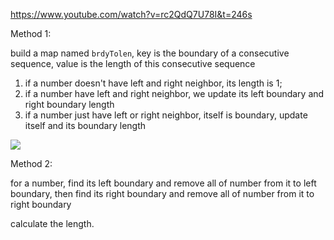 https://www.youtube.com/watch?v=rc2QdQ7U78I&t=246s

Method 1: 

build a map named `brdyTolen`, key is the boundary of a consecutive sequence, value is the length of this consecutive sequence

1. if a number doesn't have left and right neighbor, its length is 1;
2. if a number have left and right neighbor, we update its left boundary and right boundary length
3. if a number just have left or right neighbor, itself is boundary, update itself and its boundary length

![](https://i.imgur.com/GcDJMIh.png)



Method 2:

for a number, find its left boundary and remove all of number from it to left boundary,
then find its right boundary and remove all of number from it to right boundary

calculate the length. 